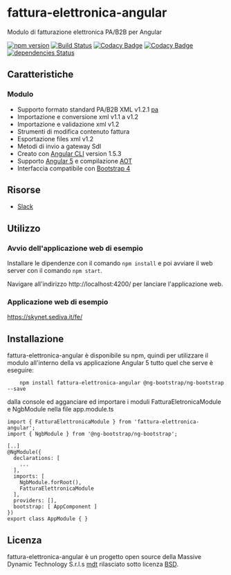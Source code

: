 # fattura-elettronica-angular
Modulo di fatturazione elettronica PA/B2B per Angular

[![npm version](https://badge.fury.io/js/fattura-elettronica-angular.svg)](https://badge.fury.io/js/fattura-elettronica-angular)
[![Build Status](https://travis-ci.org/massivex/fattura-elettronica-angular.svg?branch=master)](https://travis-ci.org/massivex/fattura-elettronica-angular)
[![Codacy Badge](https://api.codacy.com/project/badge/Grade/8e8cb30096654962bc46d8f19669d73f)](https://www.codacy.com/app/massivex/fattura-elettronica-angular?utm_source=github.com&amp;utm_medium=referral&amp;utm_content=massivex/fattura-elettronica-angular&amp;utm_campaign=Badge_Grade)
[![Codacy Badge](https://api.codacy.com/project/badge/Coverage/8e8cb30096654962bc46d8f19669d73f)](https://www.codacy.com/app/massivex/fattura-elettronica-angular?utm_source=github.com&amp;utm_medium=referral&amp;utm_content=massivex/fattura-elettronica-angular&amp;utm_campaign=Badge_Coverage)
[![dependencies Status](https://david-dm.org/massivex/fattura-elettronica-angular/status.svg)](https://david-dm.org/massivex/fattura-elettronica-angular)
## Caratteristiche
### Modulo
- Supporto formato standard PA/B2B XML v1.2.1 [pa]
- Importazione e conversione xml v1.1 a v1.2
- Importazione e validazione xml v1.2
- Strumenti di modifica contenuto fattura
- Esportazione files xml v1.2
- Metodi di invio a gateway SdI
- Creato con [Angular CLI](https://github.com/angular/angular-cli) version 1.5.3
- Supporto [Angular 5](https://angular.io/) e compilazione [AOT](https://angular.io/guide/aot-compiler)
- Interfaccia compatibile con [Bootstrap 4](https://getbootstrap.com/)

## Risorse
- [Slack](https://massivex.slack.com/messages/C85DSLQSK/)

## Utilizzo
### Avvio dell'applicazione web di esempio
Installare le dipendenze con il comando `npm install` e poi avviare il web server con il comando `npm start`.

Navigare all'indirizzo http://localhost:4200/ per lanciare l'applicazione web.

### Applicazione web di esempio
https://skynet.sediva.it/fe/

## Installazione
fattura-elettronica-angular è disponibile su npm, quindi per utilizzare il modulo all'interno della vs applicazione Angular 5 tutto quel che serve è eseguire:
```
	npm install fattura-elettronica-angular @ng-bootstrap/ng-bootstrap --save
```
dalla console ed agganciare ed importare i moduli FatturaEletronicaModule e NgbModule nella file app.module.ts
```
import { FatturaElettronicaModule } from 'fattura-elettronica-angular';
import { NgbModule } from '@ng-bootstrap/ng-bootstrap';

[..]
@NgModule({
  declarations: [
    ...
  ],
  imports: [	
    NgbModule.forRoot(),
    FatturaElettronicaModule
  ],
  providers: [],
  bootstrap: [ AppComponent ]
})
export class AppModule { }

```

## Licenza
fattura-elettronica-angular è un progetto open source della Massive Dynamic Technology S.r.l.s [mdt] rilasciato sotto licenza [BSD][bsd].

[pa]: http://www.fatturapa.gov.it/export/fatturazione/sdi/Specifiche_tecniche_del_formato_FatturaPA_v1.2.1.pdf 
[bsd]: http://github.com/massivex/fattura-elettronica-angular/blob/master/LICENSE
[mdt]: http://www.massivex.it/
[npm]: https://www.nuget.org/packages/fattura-elettronica-angular/
